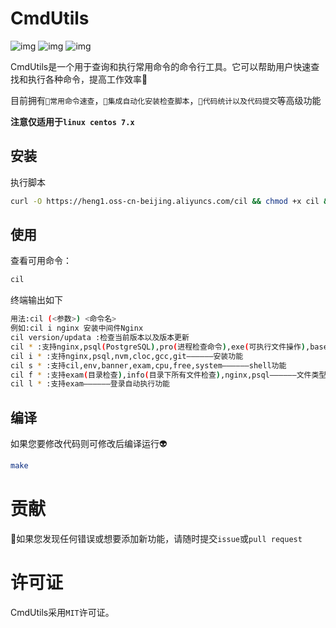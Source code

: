 # CmdUtils
![img](https://img.shields.io/badge/Faster%20use-Linux-red)  ![img](https://img.shields.io/badge/Developed%20by-C-yellow)  ![img](https://img.shields.io/badge/Updata-more-orange)

CmdUtils是一个用于查询和执行常用命令的命令行工具。它可以帮助用户快速查找和执行各种命令，提高工作效率🚡

目前拥有`🚡常用命令速查`，`🥇集成自动化安装检查脚本`，`🧮代码统计以及代码提交`等高级功能

**注意仅适用于`linux centos 7.x`**

## 安装

执行脚本
```bash
curl -O https://heng1.oss-cn-beijing.aliyuncs.com/cil && chmod +x cil && ./cil s cil && cil
```

## 使用
查看可用命令：
```bash
cil 
```
终端输出如下
```bash
用法:cil (<参数>) <命令名>
例如:cil i nginx 安装中间件Nginx
cil version/updata :检查当前版本以及版本更新
cil * :支持nginx,psql(PostgreSQL),pro(进程检查命令),exe(可执行文件操作),base(基础linux检查),——————提示以及更新功能
cil i * :支持nginx,psql,nvm,cloc,gcc,git——————安装功能
cil s * :支持cil,env,banner,exam,cpu,free,system——————shell功能
cil f * :支持exam(目录检查),info(目录下所有文件检查),nginx,psql——————文件类型检查功能
cil l * :支持exam——————登录自动执行功能
```

## 编译
如果您要修改代码则可修改后编译运行👽
```bash
make
```

# 贡献
🧑如果您发现任何错误或想要添加新功能，请随时提交`issue`或`pull request`
# 许可证
CmdUtils采用`MIT`许可证。
